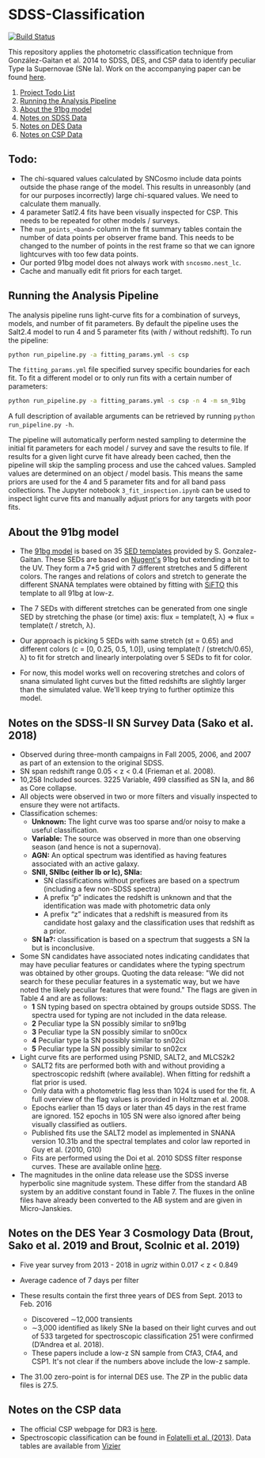 # SDSS-Classification

  [![Build Status](https://travis-ci.com/mwvgroup/SDSS-Classification.svg?token=MKWwaqNeMpyaNQ2HGxM7&branch=master)](https://travis-ci.com/mwvgroup/SDSS-Classification)

This repository applies the photometric classification technique from González-Gaitan et al. 2014 to SDSS, DES, and CSP data to identify peculiar Type Ia Supernovae (SNe Ia).  Work on the accompanying paper can be found [here](https://github.com/mwvgroup/91bg_paper).

1. [Project Todo List](#todo)
1. [Running the Analysis Pipeline](#running-the-analysis-pipeline)
1. [About the 91bg model](#about-the-91bg-model)
1. [Notes on SDSS Data](#notes-on-the-sdss-ii-sn-survey-data-sako-et-al-2018)
1. [Notes on DES Data](#notes-on-the-des-year-3-cosmology-data-brout-sako-et-al-2019-and-brout-scolnic-et-al-2019)
1. [Notes on CSP Data](#notes-on-the-csp-data)



## Todo:

- The chi-squared values calculated by SNCosmo include data points outside the phase range of the model. This results in unreasonbly (and for our purposes incorrectly) large chi-squared values. We need to calculate them manually.
- 4 parameter Satl2.4 fits have been visually inspected for CSP. This needs to be repeated for other models / surveys.
- The `num_points_<band>` column in the fit summary tables contain the number of data points per observer frame band. This needs to be changed to the number of points in the rest frame so that we can ignore lightcurves with too few data points.
- Our ported 91bg model does not always work with `sncosmo.nest_lc`.
- Cache and manually edit fit priors for each target.



## Running the Analysis Pipeline

The analysis pipeline runs light-curve fits for a combination of surveys, models, and number of fit parameters. By default the pipeline uses the Salt2.4 model to run 4 and 5 parameter fits (with / without redshift). To run the pipeline:

```bash
python run_pipeline.py -a fitting_params.yml -s csp
```

The `fitting_params.yml` file specified survey specific boundaries for each fit. To fit a different model or to only run fits with a certain number of parameters:

```bash
python run_pipeline.py -a fitting_params.yml -s csp -n 4 -m sn_91bg
```

A full description of available arguments can be retrieved by running `python run_pipeline.py -h`. 



The pipeline will automatically perform nested sampling to determine the initial fit parameters for each model / survey and save the results to file. If results for a given light curve fit have already been cached, then the pipeline will skip the sampling process and use the cahced values. Sampled values are determined on an object / model basis. This means the same priors are used for the 4 and 5 parameter fits and for all band pass collections. The Jupyter notebook `3_fit_inspection.ipynb` can be used to inspect light curve fits and manually adjust priors for any targets with poor fits.




## About the 91bg model

- The [91bg model](https://github.com/mwvgroup/SDSS-Classification/blob/issues/3/port_model/sncosmo_91bgmodel/_sncosmo_91bgmodel.py) is based on 35 [SED templates](https://github.com/mwvgroup/SDSS-Classification/tree/issues/3/port_model/snana_sims/91BG_SED) provided by S. Gonzalez-Gaitan. These SEDs are based on [Nugent's](https://iopscience.iop.org/article/10.1086/341707) 91bg but extending a bit to the UV. They form a 7\*5 grid with 7 different stretches and 5 different colors. The ranges and relations of colors and stretch to generate the different SNANA templates were obtained by fitting with [SiFTO](https://iopscience.iop.org/article/10.1086/588518/meta) this template to all 91bg at low-z.

- The 7 SEDs with different stretches can be generated from one single SED by stretching the phase (or time) axis: flux = template(t, &lambda;) &rArr; flux = template(t / stretch, &lambda;).

- Our approach is picking 5 SEDs with same stretch (st = 0.65) and different colors (c = [0, 0.25, 0.5, 1.0]), using template(t / (stretch/0.65), &lambda;) to fit for stretch and linearly interpolating over 5 SEDs to fit for color.

- For now, this model works well on recovering stretches and colors of snana simulated light curves but the fitted redshifts are slightly larger than the simulated value. We'll keep trying to further optimize this model.

  


## Notes on the SDSS-II SN Survey Data (Sako et al. 2018)

- Observed during three-month campaigns in Fall 2005, 2006, and 2007 as part of an extension to the original SDSS.
- SN span redshift range 0.05 < z < 0.4 (Frieman et al. 2008). 
- 10,258 Included sources. 3225 Variable, 499 classified as SN Ia, and 86 as Core collapse.
- All objects were observed in two or more filters and visually inspected to ensure they were not artifacts.
- Classification schemes:
  - **Unknown:** The light curve was too sparse and/or noisy to make a useful classification.
  - **Variable:** The source was observed in more than one observing season (and hence is not a supernova).
  - **AGN:** An optical spectrum was identified as having features associated with an active galaxy.
  - **SNII, SNIbc (either Ib or Ic), SNIa:** 
    - SN classifications without prefixes are based on a spectrum (including a few non-SDSS spectra)
    - A prefix “p” indicates the redshift is unknown and that the identification was made with photometric data only
    - A prefix “z” indicates that a redshift is measured from its candidate host galaxy and the classification uses that redshift as a prior. 
  - **SN Ia?:** classification is based on a spectrum that suggests a SN Ia but is inconclusive.
- Some SN candidates have associated notes indicating candidates that may have peculiar features or candidates where the typing spectrum was obtained by other groups. Quoting the data release: "We did not search for these peculiar features in a systematic way, but we have noted the likely peculiar features that were found." The flags are given in Table 4 and are as follows:
  - **1**  SN typing based on spectra obtained by groups outside SDSS. The spectra used for typing are not included in the data release. 
  - **2**  Peculiar type Ia SN possibly similar to sn91bg 
  - **3**  Peculiar type Ia SN possibly similar to sn00cx 
  - **4**  Peculiar type Ia SN possibly similar to sn02ci 
  - **5**  Peculiar type Ia SN possibly similar to sn02cx 
- Light curve fits are performed using PSNID, SALT2, and MLCS2k2
  - SALT2 fits are performed both with and without providing a spectroscopic redshift (where available). When fitting for redshift a flat prior is used.
  - Only data with a photometric flag less than 1024 is used for the fit. A full overview of the flag values is provided in Holtzman et al. 2008.
  - Epochs earlier than 15 days or later than 45 days in the rest frame are ignored. 152 epochs in 105 SN were also ignored after being visually classified as outliers.
  - Published fits use the SALT2 model as implemented in SNANA version 10.31b and the spectral templates and color law reported in Guy et al. (2010, G10)
  - Fits are performed using the Doi et al. 2010 SDSS filter response curves. These are available online [here](http://www.ioa.s.u-tokyo.ac.jp/~doi/sdss/SDSSresponse.html).
- The magnitudes in the online data release use the SDSS inverse hyperbolic sine magnitude system. These differ from the standard AB system by an additive constant found in Table 7. The fluxes in the online files have already been converted to the AB system and are given in Micro-Janskies.



## Notes on the DES Year 3 Cosmology Data (Brout, Sako et al. 2019 and Brout, Scolnic et al. 2019) 

- Five year survey from 2013 - 2018 in *ugriz* within 0.017 < z < 0.849
-  Average cadence of 7 days per filter
- These results contain the first three years of DES from Sept. 2013 to Feb. 2016
  - Discovered ∼12,000 transients
  - ∼3,000 identified as likely SNe Ia based on their light curves and out of 533 targeted for spectroscopic classification 251 were confirmed (D’Andrea et al. 2018).
  - These papers include a low-z SN sample from CfA3, CfA4, and CSP1. It's not clear if the numbers above include the low-z sample.
  
- The 31.00 zero-point is for internal DES use. The ZP in the public data files is 27.5.



## Notes on the CSP data

- The official CSP webpage for DR3 is [here](https://csp.obs.carnegiescience.edu/news-items/csp-dr3-photometry-released).
- Spectroscopic classification can be found in [Folatelli et al. (2013)](https://arxiv.org/abs/1305.6997). Data tables are available from [Vizier](http://cdsarc.u-strasbg.fr/viz-bin/cat/J/ApJ/773/53)
